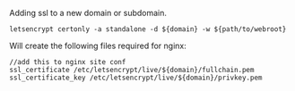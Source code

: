 

Adding ssl to a new domain or subdomain.

```
letsencrypt certonly -a standalone -d ${domain} -w ${path/to/webroot}
```

Will create the following files required for nginx:

```
//add this to nginx site conf
ssl_certificate /etc/letsencrypt/live/${domain}/fullchain.pem
ssl_certificate_key /etc/letsencrypt/live/${domain}/privkey.pem
```
